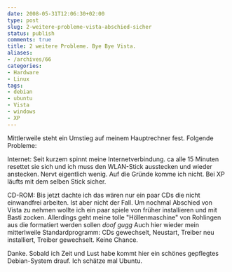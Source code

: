 ```yaml
---
date: 2008-05-31T12:06:30+02:00
type: post
slug: 2-weitere-probleme-vista-abschied-sicher
status: publish
comments: true
title: 2 weitere Probleme. Bye Bye Vista.
aliases:
- /archives/66
categories:
- Hardware
- Linux
tags:
- debian
- ubuntu
- Vista
- windows
- XP
---
```


Mittlerweile steht ein Umstieg auf meinem Hauptrechner fest. Folgende Probleme:

Internet: Seit kurzem spinnt meine Internetverbindung. ca alle 15 Minuten resettet sie sich und ich muss den WLAN-Stick ausstecken und wieder anstecken. Nervt eigentlich wenig. Auf die Gründe komme ich nicht. Bei XP läufts mit dem selben Stick sicher.

CD-ROM: Bis jetzt dachte ich das wären nur ein paar CDs die nicht einwandfrei arbeiten. Ist aber nicht der Fall. Um nochmal Abschied von Vista zu nehmen wollte ich ein paar spiele von früher installieren und mit Basti zocken. Allerdings geht meine tolle "Höllenmaschine" von Rohlingen aus die formatiert werden sollen *doof gugg* Auch hier wieder mein mitterlweile Standardprogramm: CDs gewechselt, Neustart, Treiber neu installiert, Treiber gewechselt. Keine Chance.

Danke. Sobald ich Zeit und Lust habe kommt hier ein schönes gepflegtes Debian-System drauf. Ich schätze mal Ubuntu.
